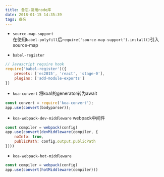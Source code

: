 ```yaml
---
title: 备忘-常用node库
date: 2018-01-15 14:35:39
tags: 备忘
---
```


+ `source-map-support`  
在使用`babel-polyfill`后`require('source-map-support').install()`引入source-map  

+ `babel-register`  
```js
// Javascript require hook
require('babel-register')({
    presets: ['es2015', 'react', 'stage-0'],
    plugins: ['add-module-exports']
})
```
+ `koa-convert`
将koa1的generator转为await
```js
const convert = require('koa-convert');
app.use(convert(bodyparser));
```
+ `koa-webpack-dev-middleware`
webpack中间件
```js
const compiler = webpack(config)
app.use(convert(devMiddleware(compiler, {
    noInfo: true,
    publicPath: config.output.publicPath
})))
```

+ `koa-webpack-hot-middleware`
```js
const compiler = webpack(config)
app.use(convert(hotMiddleware(compiler)))
```